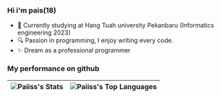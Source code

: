 ### Hi i'm pais(18)

-   🏫 Currently studying at Hang Tuah university Pekanbaru (Informatics engineering 2023)
-   🔍 Passion in programming, I enjoy writing every code.
-   ✨ Dream as a professional programmer

### My performance on github

| ![Paiiss's Stats](https://github-readme-stats.vercel.app/api?username=Paiiss&theme=vue-dark&show_icons=true&hide_border=true&count_private=true) | ![Paiiss's Top Languages](https://github-readme-stats.vercel.app/api/top-langs/?username=Paiiss&theme=vue-dark&show_icons=true&hide_border=true&layout=compact) |
| ------------------------------------------------------------------------------------------------------------------------------------------------ | --------------------------------------------------------------------------------------------------------------------------------------------------------------- |
